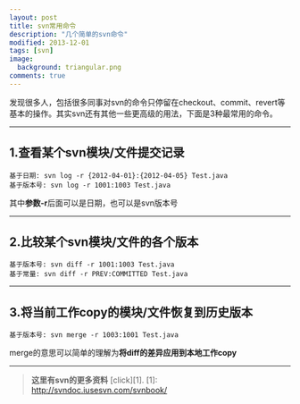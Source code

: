 ```yaml
---
layout: post
title: svn常用命令
description: "几个简单的svn命令"
modified: 2013-12-01
tags: [svn]
image:
  background: triangular.png
comments: true
---
```


发现很多人，包括很多同事对svn的命令只停留在checkout、commit、revert等基本的操作。其实svn还有其他一些更高级的用法，下面是3种最常用的命令。

----------
1.查看某个svn模块/文件提交记录
---------

```
基于日期: svn log -r {2012-04-01}:{2012-04-05} Test.java
基于版本号: svn log -r 1001:1003 Test.java
```

其中**参数-r**后面可以是日期，也可以是svn版本号

----------
2.比较某个svn模块/文件的各个版本
---------------

```
基于版本号: svn diff -r 1001:1003 Test.java
基于常量: svn diff -r PREV:COMMITTED Test.java
```

----------
3.将当前工作copy的模块/文件恢复到历史版本
-----------
```
基于版本号: svn merge -r 1003:1001 Test.java
```

merge的意思可以简单的理解为**将diff的差异应用到本地工作copy**

----------
> **这里有svn的更多资料**  [click][1].
[1]: http://svndoc.iusesvn.com/svnbook/
